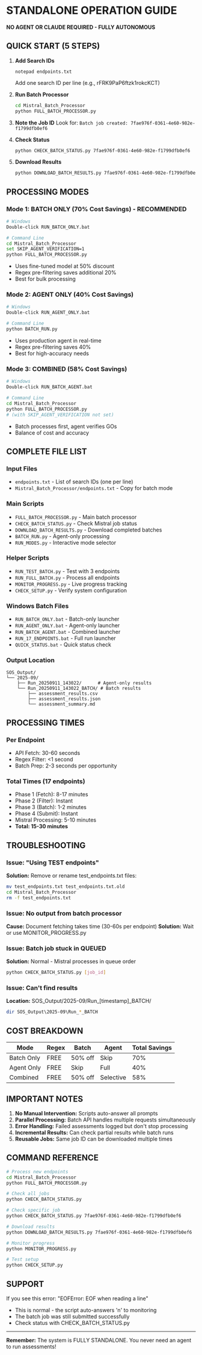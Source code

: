# STANDALONE OPERATION GUIDE
**NO AGENT OR CLAUDE REQUIRED - FULLY AUTONOMOUS**

## QUICK START (5 STEPS)

1. **Add Search IDs**
   ```
   notepad endpoints.txt
   ```
   Add one search ID per line (e.g., rFRK9PaP6ftzk1rokcKCT)

2. **Run Batch Processor**
   ```bash
   cd Mistral_Batch_Processor
   python FULL_BATCH_PROCESSOR.py
   ```

3. **Note the Job ID**
   Look for: `Batch job created: 7fae976f-0361-4e60-982e-f1799dfb0ef6`

4. **Check Status**
   ```bash
   python CHECK_BATCH_STATUS.py 7fae976f-0361-4e60-982e-f1799dfb0ef6
   ```

5. **Download Results**
   ```bash
   python DOWNLOAD_BATCH_RESULTS.py 7fae976f-0361-4e60-982e-f1799dfb0ef6
   ```

## PROCESSING MODES

### Mode 1: BATCH ONLY (70% Cost Savings) - RECOMMENDED
```bash
# Windows
Double-click RUN_BATCH_ONLY.bat

# Command Line
cd Mistral_Batch_Processor
set SKIP_AGENT_VERIFICATION=1
python FULL_BATCH_PROCESSOR.py
```
- Uses fine-tuned model at 50% discount
- Regex pre-filtering saves additional 20%
- Best for bulk processing

### Mode 2: AGENT ONLY (40% Cost Savings)
```bash
# Windows
Double-click RUN_AGENT_ONLY.bat

# Command Line
python BATCH_RUN.py
```
- Uses production agent in real-time
- Regex pre-filtering saves 40%
- Best for high-accuracy needs

### Mode 3: COMBINED (58% Cost Savings)
```bash
# Windows
Double-click RUN_BATCH_AGENT.bat

# Command Line
cd Mistral_Batch_Processor
python FULL_BATCH_PROCESSOR.py
# (with SKIP_AGENT_VERIFICATION not set)
```
- Batch processes first, agent verifies GOs
- Balance of cost and accuracy

## COMPLETE FILE LIST

### Input Files
- `endpoints.txt` - List of search IDs (one per line)
- `Mistral_Batch_Processor/endpoints.txt` - Copy for batch mode

### Main Scripts
- `FULL_BATCH_PROCESSOR.py` - Main batch processor
- `CHECK_BATCH_STATUS.py` - Check Mistral job status
- `DOWNLOAD_BATCH_RESULTS.py` - Download completed batches
- `BATCH_RUN.py` - Agent-only processing
- `RUN_MODES.py` - Interactive mode selector

### Helper Scripts
- `RUN_TEST_BATCH.py` - Test with 3 endpoints
- `RUN_FULL_BATCH.py` - Process all endpoints
- `MONITOR_PROGRESS.py` - Live progress tracking
- `CHECK_SETUP.py` - Verify system configuration

### Windows Batch Files
- `RUN_BATCH_ONLY.bat` - Batch-only launcher
- `RUN_AGENT_ONLY.bat` - Agent-only launcher
- `RUN_BATCH_AGENT.bat` - Combined launcher
- `RUN_17_ENDPOINTS.bat` - Full run launcher
- `QUICK_STATUS.bat` - Quick status check

### Output Location
```
SOS_Output/
└── 2025-09/
    ├── Run_20250911_143022/      # Agent-only results
    └── Run_20250911_143022_BATCH/ # Batch results
        ├── assessment_results.csv
        ├── assessment_results.json
        └── assessment_summary.md
```

## PROCESSING TIMES

### Per Endpoint
- API Fetch: 30-60 seconds
- Regex Filter: <1 second
- Batch Prep: 2-3 seconds per opportunity

### Total Times (17 endpoints)
- Phase 1 (Fetch): 8-17 minutes
- Phase 2 (Filter): Instant
- Phase 3 (Batch): 1-2 minutes
- Phase 4 (Submit): Instant
- Mistral Processing: 5-10 minutes
- **Total: 15-30 minutes**

## TROUBLESHOOTING

### Issue: "Using TEST endpoints"
**Solution:** Remove or rename test_endpoints.txt files:
```bash
mv test_endpoints.txt test_endpoints.txt.old
cd Mistral_Batch_Processor
rm -f test_endpoints.txt
```

### Issue: No output from batch processor
**Cause:** Document fetching takes time (30-60s per endpoint)
**Solution:** Wait or use MONITOR_PROGRESS.py

### Issue: Batch job stuck in QUEUED
**Solution:** Normal - Mistral processes in queue order
```bash
python CHECK_BATCH_STATUS.py [job_id]
```

### Issue: Can't find results
**Location:** SOS_Output/2025-09/Run_[timestamp]_BATCH/
```bash
dir SOS_Output\2025-09\Run_*_BATCH
```

## COST BREAKDOWN

| Mode | Regex | Batch | Agent | Total Savings |
|------|-------|-------|-------|---------------|
| Batch Only | FREE | 50% off | Skip | 70% |
| Agent Only | FREE | Skip | Full | 40% |
| Combined | FREE | 50% off | Selective | 58% |

## IMPORTANT NOTES

1. **No Manual Intervention:** Scripts auto-answer all prompts
2. **Parallel Processing:** Batch API handles multiple requests simultaneously
3. **Error Handling:** Failed assessments logged but don't stop processing
4. **Incremental Results:** Can check partial results while batch runs
5. **Reusable Jobs:** Same job ID can be downloaded multiple times

## COMMAND REFERENCE

```bash
# Process new endpoints
cd Mistral_Batch_Processor
python FULL_BATCH_PROCESSOR.py

# Check all jobs
python CHECK_BATCH_STATUS.py

# Check specific job
python CHECK_BATCH_STATUS.py 7fae976f-0361-4e60-982e-f1799dfb0ef6

# Download results
python DOWNLOAD_BATCH_RESULTS.py 7fae976f-0361-4e60-982e-f1799dfb0ef6

# Monitor progress
python MONITOR_PROGRESS.py

# Test setup
python CHECK_SETUP.py
```

## SUPPORT

If you see this error: "EOFError: EOF when reading a line"
- This is normal - the script auto-answers 'n' to monitoring
- The batch job was still submitted successfully
- Check status with CHECK_BATCH_STATUS.py

---
**Remember:** The system is FULLY STANDALONE. You never need an agent to run assessments!